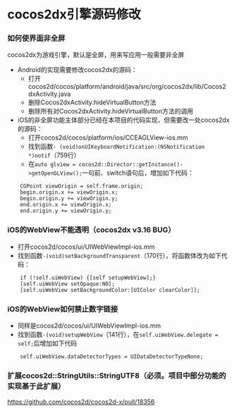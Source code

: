 cocos2dx引擎源码修改
=========

### 如何使界面非全屏
cocos2dx为游戏引擎，默认是全屏，用来写应用一般需要非全屏
- Android的实现需要修改cocos2dx的源码：
  - 打开cocos2d/cocos/platform/android/java/src/org/cocos2dx/lib/Cocos2dxActivity.java
  - 删除Cocos2dxActivity.hideVirtualButton方法
  - 删除所有对Cocos2dxActivity.hideVirtualButton方法的调用
- iOS的非全屏功能主体部分已经在本项目的代码实现，但需要改一处cocos2dx的源码：
  - 打开cocos2d/cocos/platform/ios/CCEAGLView-ios.mm
  - 找到函数`- (void)onUIKeyboardNotification:(NSNotification *)notif`（759行）
  - 在`auto glview = cocos2d::Director::getInstance()->getOpenGLView();`一句前、switch语句后，增加如下代码：
```obj-c
    CGPoint viewOrigin = self.frame.origin;
    begin.origin.x += viewOrigin.x;
    begin.origin.y += viewOrigin.y;
    end.origin.x += viewOrigin.x;
    end.origin.y += viewOrigin.y;
```

### iOS的WebView不能透明（cocos2dx v3.16 BUG）
- 打开cocos2d/cocos/ui/UIWebViewImpl-ios.mm
- 找到函数`-(void)setBackgroundTransparent`（170行），将函数体改为如下代码：
```obj-c
    if (!self.uiWebView) {[self setupWebView];}
    [self.uiWebView setOpaque:NO];
    [self.uiWebView setBackgroundColor:[UIColor clearColor]];
```

### iOS的WebView如何禁止数字链接
- 同样是cocos2d/cocos/ui/UIWebViewImpl-ios.mm
- 找到函数`-(void)setupWebView`（141行），在`self.uiWebView.delegate = self;`后增加如下代码
```obj-c
    self.uiWebView.dataDetectorTypes = UIDataDetectorTypeNone;
```

### 扩展cocos2d::StringUtils::StringUTF8（必须。项目中部分功能的实现基于此扩展）
https://github.com/cocos2d/cocos2d-x/pull/18356
